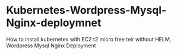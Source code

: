 # Kubernetes-Wordpress-Mysql-Nginx-deploymnet
How to install kubernetes with EC2 t2 micro free teir without HELM, Wordpress Mysql Nginx Deployment
